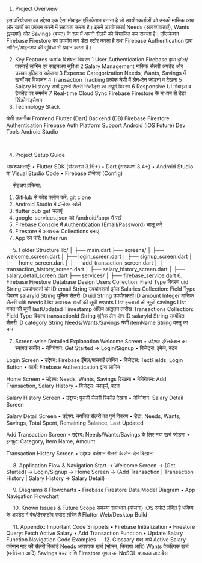 
1. Project Overview

इस परियोजना का उद्देश्य एक ऐसा मोबाइल एप्लिकेशन बनाना है जो उपयोगकर्ताओं को उनकी मासिक आय और खर्चों का प्रबंधन करने में सहायता करता है। इसमें उपयोगकर्ता Needs (आवश्यकताएँ), Wants (इच्छाएँ) और Savings (बचत) के रूप में अपनी सैलरी को विभाजित कर सकता है। एप्लिकेशन Firebase Firestore का उपयोग कर डेटा स्टोर करता है तथा Firebase Authentication द्वारा लॉगिन/साइनअप की सुविधा भी प्रदान करता है।
 

2. Key Features
क्रमांक	विशेषता	विवरण
1	User Authentication	Firebase द्वारा ईमेल/पासवर्ड लॉगिन एवं साइनअप सुविधा
2	Salary Management	मासिक सैलरी अपडेट और उसका इतिहास सहेजना
3	Expense Categorization	Needs, Wants, Savings में खर्चों का विभाजन
4	Transaction Tracking	प्रत्येक श्रेणी में लेन-देन जोड़ना व देखना
5	Salary History	सभी पुरानी सैलरी रिकॉर्ड्स का संपूर्ण विवरण
6	Responsive UI	मोबाइल व टैबलेट पर समर्थन
7	Real-time Cloud Sync	Firebase Firestore के माध्यम से डेटा सिंक्रोनाइज़ेशन
 
3. Technology Stack


श्रेणी	          तकनीक
Frontend	          Flutter (Dart)
Backend (DB)	          Firebase Firestore
Authentication	          Firebase Auth
Platform Support	          Android (iOS Future)
Dev Tools	          Android Studio


 

4. Project Setup Guide


आवश्यकताएँ:
•	Flutter SDK (संस्करण 3.19+)
•	Dart (संस्करण 3.4+)
•	Android Studio या Visual Studio Code
•	Firebase प्रोजेक्ट (Config)

 
सेटअप प्रक्रिया:
1.	GitHub से कोड क्लोन करें: git clone <repository-url>
2.	Android Studio में प्रोजेक्ट खोलें
3.	flutter pub get चलाएं
4.	google-services.json को /android/app/ में रखें
5.	Firebase Console में Authentication (Email/Password) चालू करें
6.	Firestore में आवश्यक Collections बनाएं
7.	App रन करें: flutter run

 
5. Folder Structure
lib/
│
├── main.dart
├── screens/
│   ├── welcome_screen.dart
│   ├── login_screen.dart
│   ├── signup_screen.dart
│   ├── home_screen.dart
│   ├── add_transaction_screen.dart
│   ├── transaction_history_screen.dart
│   ├── salary_history_screen.dart
│   ├── salary_detail_screen.dart
├── services/
│   ├── firebase_service.dart
6. Firebase Firestore Database Design
Users Collection:
Field	Type	विवरण
uid	String	उपयोगकर्ता की ID
email	String	उपयोगकर्ता ईमेल
Salaries Collection:
Field	Type	विवरण
salaryId	String	यूनिक सैलरी ID
uid	String	उपयोगकर्ता ID
amount	Integer	मासिक सैलरी राशि
needs	List	आवश्यक खर्चों की सूची
wants	List	इच्छाओं की सूची
savings	List	बचत की सूची
lastUpdated	Timestamp	अंतिम अद्यतन तारीख
Transactions Collection:
Field				Type					विवरण
transactionId				String					यूनिक लेन-देन ID
salaryId				String					सम्बंधित सैलरी ID
category				String					Needs/Wants/Savings श्रेणी
itemName				String					वस्तु का नाम

									
7. Screen-wise Detailed Explanation
Welcome Screen
•	उद्देश्य: एप्लिकेशन का स्वागत स्क्रीन
•	नेविगेशन: Get Started → Login/Signup
•	विजेट्स: इमेज, बटन
 
Login Screen
•	उद्देश्य: Firebase ईमेल/पासवर्ड लॉगिन
•	विजेट्स: TextFields, Login Button
•	कार्य: Firebase Authentication द्वारा लॉगिन
  
Home Screen
•	उद्देश्य: Needs, Wants, Savings दिखाना
•	नेविगेशन: Add Transaction, Salary History
•	विजेट्स: कार्ड्स, बटन
 
Salary History Screen
•	उद्देश्य: पुरानी सैलरी रिकॉर्ड देखना
•	नेविगेशन: Salary Detail Screen
 
Salary Detail Screen
•	उद्देश्य: चयनित सैलरी का पूर्ण विवरण
•	डेटा: Needs, Wants, Savings, Total Spent, Remaining Balance, Last Updated

Add Transaction Screen
•	उद्देश्य: Needs/Wants/Savings के लिए नया खर्च जोड़ना
•	इनपुट: Category, Item Name, Amount
 
Transaction History Screen
•	उद्देश्य: वर्तमान सैलरी के लेन-देन दिखाना
 

 
8. Application Flow & Navigation
Start → Welcome Screen → (Get Started) → Login/Signup → Home Screen → (Add Transaction | Transaction History | Salary History → Salary Detail)

 
9. Diagrams & Flowcharts
•	Firebase Firestore Data Model Diagram
•	App Navigation Flowchart

 
10. Known Issues & Future Scope
समस्या	समाधान (योजना)
iOS सपोर्ट लंबित है	भविष्य के अपडेट में
वेब/डेस्कटॉप सपोर्ट लंबित है	Flutter Web/Desktop Build

 
11. Appendix: Important Code Snippets
•	Firebase Initialization
•	Firestore Query: Fetch Active Salary
•	Add Transaction Function
•	Update Salary Function
Navigation Code Examples
 
12. Glossary
शब्द	अर्थ
Active Salary	वर्तमान माह की सैलरी रिकॉर्ड
Needs	आवश्यक खर्च (भोजन, किराया आदि)
Wants	वैकल्पिक खर्च (मनोरंजन आदि)
Savings	बचत राशि
Firestore	गूगल का NoSQL क्लाउड डाटाबेस

